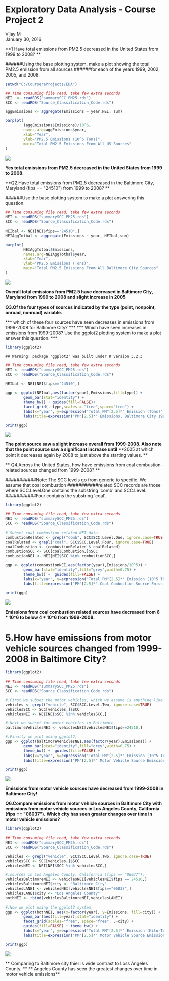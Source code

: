 # Exploratory Data Analysis - Course Project 2
Vijay M  
January 30, 2016  

**1 Have total emissions from PM2.5 decreased in the United States from 1999 to 2008? **

######Using the base plotting system, make a plot showing the total PM2.5 emission from all sources
######for each of the years 1999, 2002, 2005, and 2008.


```r
setwd("C:/CourseraProjects/EDA")
```



```r
## Time consuming file read, take few extra seconds
NEI  <- readRDS("summarySCC_PM25.rds")
SCC <- readRDS("Source_Classification_Code.rds")

aggEmissions <- aggregate(Emissions ~ year,NEI, sum)

barplot(
        (aggEmissions$Emissions)/10^6,
        names.arg=aggEmissions$year,
        xlab="Year",
        ylab="PM2.5 Emissions (10^6 Tons)",
        main="Total PM2.5 Emissions From All US Sources"
)
```

![](Project2_files/figure-html/unnamed-chunk-2-1.png)

**Yes total emissions from PM2.5 decreased in the United States from 1999 to 2008.**


**Q2.Have total emissions from PM2.5 decreased in the Baltimore City, Maryland (fips == "24510") from 1999 to 2008? **

######Use the base plotting system to make a plot answering this question.


```r
## Time consuming file read, take few extra seconds
NEI <- readRDS("summarySCC_PM25.rds")
SCC <- readRDS("Source_Classification_Code.rds")

NEIbal <- NEI[NEI$fips=="24510",]
NEIAggTotbal <- aggregate(Emissions ~ year, NEIbal,sum)

barplot(
        NEIAggTotbal$Emissions,
        names.arg=NEIAggTotbal$year,
        xlab="Year",
        ylab="PM2.5 Emissions (Tons)",
        main="Total PM2.5 Emissions From All Baltimore City Sources"
)
```

![](Project2_files/figure-html/unnamed-chunk-3-1.png)

**Overall total emissions from PM2.5 have decreased in Baltimore City, Maryland from 1999 to 2008 and slight increase in 2005**


**Q3.Of the four types of sources indicated by the type (point, nonpoint, onroad, nonroad) variable.**

*** which of these four sources have seen decreases in emissions from 1999-2008 for Baltimore City?  ***
*** Which have seen increases in emissions from 1999-2008? Use the ggplot2 plotting system to make a plot answer this question. ***


```r
library(ggplot2)
```

```
## Warning: package 'ggplot2' was built under R version 3.2.3
```

```r
## Time consuming file read, take few extra seconds
NEI <- readRDS("summarySCC_PM25.rds")
SCC <- readRDS("Source_Classification_Code.rds")

NEIbal <- NEI[NEI$fips=="24510",]

ggp <- ggplot(NEIbal,aes(factor(year),Emissions,fill=type)) +
        geom_bar(stat="identity") +
        theme_bw() + guides(fill=FALSE)+
        facet_grid(.~type,scales = "free",space="free") + 
        labs(x="year", y=expression("Total PM"[2.5]*" Emission (Tons)")) + 
        labs(title=expression("PM"[2.5]*" Emissions, Baltimore City 1999-2008 by Source Type"))

print(ggp)
```

![](Project2_files/figure-html/unnamed-chunk-4-1.png)

**The  point  source saw a slight increase overall from 1999-2008. Also note that the  point  source saw a significant increase until** **2005 at which point it decreases again by 2008 to just above the starting values. **


        
** Q4.Across the United States, how have emissions from coal combustion-related sources changed from 1999-2008? **

###########Note: The SCC levels go from generic to specific. We assume that coal combustion 
###########related SCC records are those where SCC.Level.One contains the substring 'comb' and SCC.Level.
###########Four contains the substring 'coal'.


```r
library(ggplot2)

## Time consuming file read, take few extra seconds
NEI <- readRDS("summarySCC_PM25.rds")
SCC <- readRDS("Source_Classification_Code.rds")

# Subset coal combustion related NEI data
combustionRelated <- grepl("comb", SCC$SCC.Level.One, ignore.case=TRUE)
coalRelated <- grepl("coal", SCC$SCC.Level.Four, ignore.case=TRUE) 
coalCombustion <- (combustionRelated & coalRelated)
combustionSCC <- SCC[coalCombustion,]$SCC
combustionNEI <- NEI[NEI$SCC %in% combustionSCC,]

ggp <- ggplot(combustionNEI,aes(factor(year),Emissions/10^5)) +
        geom_bar(stat="identity",fill="grey",width=0.75) +
        theme_bw() +  guides(fill=FALSE) +
        labs(x="year", y=expression("Total PM"[2.5]*" Emission (10^5 Tons)")) + 
        labs(title=expression("PM"[2.5]*" Coal Combustion Source Emissions Across US from 1999-2008"))

print(ggp)
```

![](Project2_files/figure-html/unnamed-chunk-5-1.png)

**Emissions from coal combustion related sources have decreased from 6 * 10^6 to below 4 * 10^6 from 1999-2008.**

# 5.How have emissions from motor vehicle sources changed from 1999-2008 in Baltimore City?

```r
library(ggplot2)

## Time consuming file read, take few extra seconds
NEI <- readRDS("summarySCC_PM25.rds")
SCC <- readRDS("Source_Classification_Code.rds")

#.First we subset the motor vehicles, which we assume is anything like Motor Vehicle in SCC.Level.Two.
vehicles <- grepl("vehicle", SCC$SCC.Level.Two, ignore.case=TRUE)
vehiclesSCC <- SCC[vehicles,]$SCC
vehiclesNEI <- NEI[NEI$SCC %in% vehiclesSCC,]

#.Next we subset for motor vehicles in Baltimore,
baltimoreVehiclesNEI <- vehiclesNEI[vehiclesNEI$fips==24510,]

#.Finally we plot using ggplot2,
ggp <- ggplot(baltimoreVehiclesNEI,aes(factor(year),Emissions)) +
        geom_bar(stat="identity",fill="grey",width=0.75) +
        theme_bw() +  guides(fill=FALSE) +
        labs(x="year", y=expression("Total PM"[2.5]*" Emission (10^5 Tons)")) + 
        labs(title=expression("PM"[2.5]*" Motor Vehicle Source Emissions in Baltimore from 1999-2008"))

print(ggp)
```

![](Project2_files/figure-html/unnamed-chunk-6-1.png)

**Emissions from motor vehicle sources have decreased from 1999-2008 in Baltimore City!**

**Q6.Compare emissions from motor vehicle sources in Baltimore City with emissions from motor vehicle**
**sources in Los Angeles County, California (fips == "06037").** 
**Which city has seen greater changes over time in motor vehicle emissions?**


```r
library(ggplot2)

## Time consuming file read, take few extra seconds
NEI <- readRDS("summarySCC_PM25.rds")
SCC <- readRDS("Source_Classification_Code.rds")

vehicles <- grepl("vehicle", SCC$SCC.Level.Two, ignore.case=TRUE)
vehiclesSCC <- SCC[vehicles,]$SCC
vehiclesNEI <- NEI[NEI$SCC %in% vehiclesSCC,]

#.sources in Los Angeles County, California (fips == "06037"),
vehiclesBaltimoreNEI <- vehiclesNEI[vehiclesNEI$fips == 24510,]
vehiclesBaltimoreNEI$city <- "Baltimore City"
vehiclesLANEI <- vehiclesNEI[vehiclesNEI$fips=="06037",]
vehiclesLANEI$city <- "Los Angeles County"
bothNEI <- rbind(vehiclesBaltimoreNEI,vehiclesLANEI)

#.Now we plot using the ggplot2 system,
ggp <- ggplot(bothNEI, aes(x=factor(year), y=Emissions, fill=city)) +
        geom_bar(aes(fill=year),stat="identity") +
        facet_grid(scales="free", space="free", .~city) +
        guides(fill=FALSE) + theme_bw() +
        labs(x="year", y=expression("Total PM"[2.5]*" Emission (Kilo-Tons)")) + 
        labs(title=expression("PM"[2.5]*" Motor Vehicle Source Emissions in Baltimore & LA, 1999-2008"))

print(ggp)
```

![](Project2_files/figure-html/unnamed-chunk-7-1.png)

** Comparing to Baltimore city thier is wide contrast to Loss Angeles County. **
** Angeles County has seen the greatest changes over time in motor vehicle emissions**



